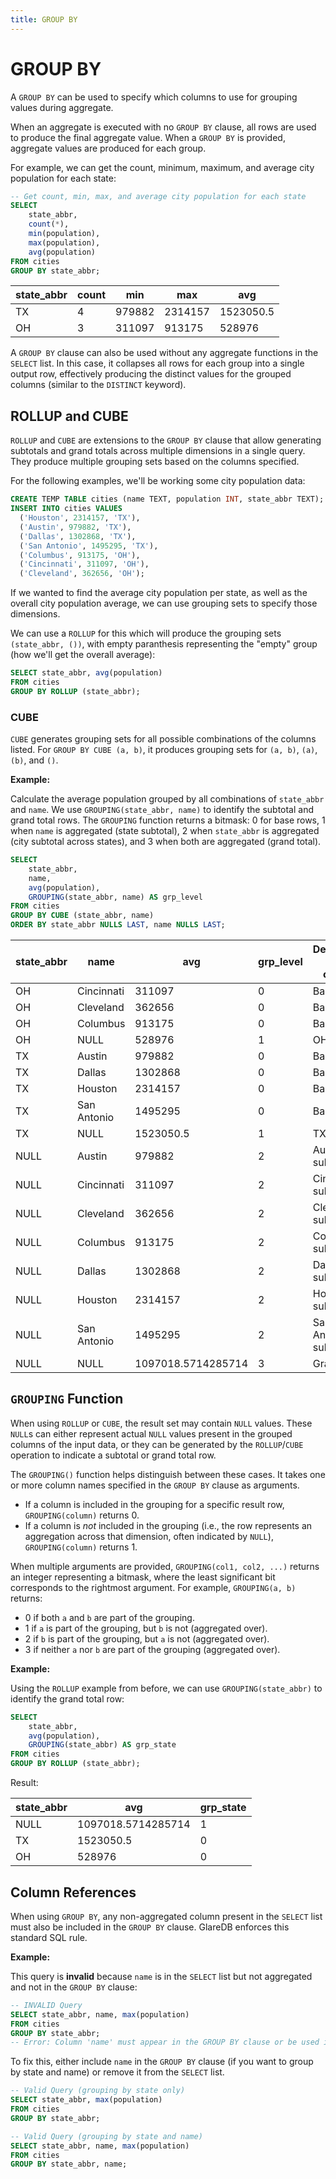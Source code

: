```yaml
---
title: GROUP BY
---
```


# GROUP BY

A `GROUP BY` can be used to specify which columns to use for grouping values
during aggregate.

When an aggregate is executed with no `GROUP BY` clause, all rows are used to
produce the final aggregate value. When a `GROUP BY` is provided, aggregate
values are produced for each group.

For example, we can get the count, minimum, maximum, and average city population for each state:

```sql
-- Get count, min, max, and average city population for each state
SELECT
    state_abbr,
    count(*),
    min(population),
    max(population),
    avg(population)
FROM cities
GROUP BY state_abbr;
```

| state_abbr | count | min    | max     | avg                |
|------------|-------|--------|---------|--------------------|
| TX         | 4     | 979882 | 2314157 | 1523050.5          |
| OH         | 3     | 311097 | 913175  | 528976             |

A `GROUP BY` clause can also be used without any aggregate functions in the
`SELECT` list. In this case, it collapses all rows for each group into a single
output row, effectively producing the distinct values for the grouped columns
(similar to the `DISTINCT` keyword).

## ROLLUP and CUBE

`ROLLUP` and `CUBE` are extensions to the `GROUP BY` clause that allow
generating subtotals and grand totals across multiple dimensions in a single
query. They produce multiple grouping sets based on the columns specified.

For the following examples, we'll be working some city population data:

```sql
CREATE TEMP TABLE cities (name TEXT, population INT, state_abbr TEXT);
INSERT INTO cities VALUES
  ('Houston', 2314157, 'TX'),
  ('Austin', 979882, 'TX'),
  ('Dallas', 1302868, 'TX'),
  ('San Antonio', 1495295, 'TX'),
  ('Columbus', 913175, 'OH'),
  ('Cincinnati', 311097, 'OH'),
  ('Cleveland', 362656, 'OH');
```

If we wanted to find the average city population per state, as well as the
overall city population average, we can use grouping sets to specify those
dimensions.

We can use a `ROLLUP` for this which will produce the grouping sets
`(state_abbr, ())`, with empty paranthesis representing the "empty" group (how
we'll get the overall average):

```sql
SELECT state_abbr, avg(population)
FROM cities
GROUP BY ROLLUP (state_abbr);
```


### CUBE

`CUBE` generates grouping sets for all possible combinations of the columns
listed. For `GROUP BY CUBE (a, b)`, it produces grouping sets for `(a, b)`,
`(a)`, `(b)`, and `()`.

**Example:**

Calculate the average population grouped by all combinations of `state_abbr` and
`name`. We use `GROUPING(state_abbr, name)` to identify the subtotal and grand
total rows. The `GROUPING` function returns a bitmask: 0 for base rows, 1 when
`name` is aggregated (state subtotal), 2 when `state_abbr` is aggregated (city
subtotal across states), and 3 when both are aggregated (grand total).

```sql
SELECT
    state_abbr,
    name,
    avg(population),
    GROUPING(state_abbr, name) AS grp_level
FROM cities
GROUP BY CUBE (state_abbr, name)
ORDER BY state_abbr NULLS LAST, name NULLS LAST;
```

| state_abbr | name        | avg                | grp_level | Description (not in output) |
|------------|-------------|--------------------|-----------|--------------------|
| OH         | Cincinnati  | 311097             | 0         | Base row           |
| OH         | Cleveland   | 362656             | 0         | Base row           |
| OH         | Columbus    | 913175             | 0         | Base row           |
| OH         | NULL        | 528976             | 1         | OH subtotal        |
| TX         | Austin      | 979882             | 0         | Base row           |
| TX         | Dallas      | 1302868            | 0         | Base row           |
| TX         | Houston     | 2314157            | 0         | Base row           |
| TX         | San Antonio | 1495295            | 0         | Base row           |
| TX         | NULL        | 1523050.5          | 1         | TX subtotal        |
| NULL       | Austin      | 979882             | 2         | Austin subtotal    |
| NULL       | Cincinnati  | 311097             | 2         | Cincinnati subtotal|
| NULL       | Cleveland   | 362656             | 2         | Cleveland subtotal |
| NULL       | Columbus    | 913175             | 2         | Columbus subtotal  |
| NULL       | Dallas      | 1302868            | 2         | Dallas subtotal    |
| NULL       | Houston     | 2314157            | 2         | Houston subtotal   |
| NULL       | San Antonio | 1495295            | 2         | San Antonio subtotal|
| NULL       | NULL        | 1097018.5714285714 | 3         | Grand total        |

## `GROUPING` Function

When using `ROLLUP` or `CUBE`, the result set may contain `NULL` values. These
`NULL`s can either represent actual `NULL` values present in the grouped columns
of the input data, or they can be generated by the `ROLLUP`/`CUBE` operation to
indicate a subtotal or grand total row.

The `GROUPING()` function helps distinguish between these cases. It takes one or
more column names specified in the `GROUP BY` clause as arguments.

- If a column is included in the grouping for a specific result row,
  `GROUPING(column)` returns 0.
- If a column is *not* included in the grouping (i.e., the row represents an
  aggregation across that dimension, often indicated by `NULL`),
  `GROUPING(column)` returns 1.

When multiple arguments are provided, `GROUPING(col1, col2, ...)` returns an
integer representing a bitmask, where the least significant bit corresponds to
the rightmost argument. For example, `GROUPING(a, b)` returns:

  - 0 if both `a` and `b` are part of the grouping.
  - 1 if `a` is part of the grouping, but `b` is not (aggregated over).
  - 2 if `b` is part of the grouping, but `a` is not (aggregated over).
  - 3 if neither `a` nor `b` are part of the grouping (aggregated over).

**Example:**

Using the `ROLLUP` example from before, we can use `GROUPING(state_abbr)` to identify the grand total row:

```sql
SELECT
    state_abbr,
    avg(population),
    GROUPING(state_abbr) AS grp_state
FROM cities
GROUP BY ROLLUP (state_abbr);
```

Result:

| state_abbr | avg                | grp_state |
|------------|--------------------|-----------|
| NULL       | 1097018.5714285714 | 1         |
| TX         | 1523050.5          | 0         |
| OH         | 528976             | 0         |

## Column References

When using `GROUP BY`, any non-aggregated column present in the `SELECT` list
must also be included in the `GROUP BY` clause. GlareDB enforces this standard
SQL rule.

**Example:**

This query is **invalid** because `name` is in the `SELECT` list but not
aggregated and not in the `GROUP BY` clause:

```sql
-- INVALID Query
SELECT state_abbr, name, max(population)
FROM cities
GROUP BY state_abbr;
-- Error: Column 'name' must appear in the GROUP BY clause or be used in an aggregate function
```

To fix this, either include `name` in the `GROUP BY` clause (if you want to
group by state and name) or remove it from the `SELECT` list.

```sql
-- Valid Query (grouping by state only)
SELECT state_abbr, max(population)
FROM cities
GROUP BY state_abbr;

-- Valid Query (grouping by state and name)
SELECT state_abbr, name, max(population)
FROM cities
GROUP BY state_abbr, name;
```


